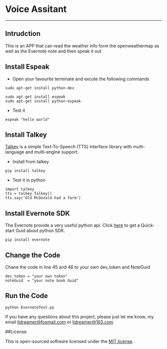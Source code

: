 # Voice Assitant
-----
## Intrudction
This is an APP that can read the weather info form the openweathermap as well as the Evernote note and then speak it out

## Install Espeak
* Open your favourite terminate and excute the following commands
```
sudo apt-get install python-dev
```
```
sudo agt-get install espeak
sudo apt-get install python-espeak
```
* Test it
```
espeak "hello world"
```
## Install Talkey
[Talkey](http://talkey.readthedocs.org/) is a simple Text-To-Speech (TTS) interface library with multi-language and multi-engine support.
* Install from talkey
```
pip install talkey
```
* Test it in python 
```
import talkey
tts = talkey.Talkey()
tts.say('Old McDonald had a farm')
```
## Install Evernote SDK
The Evernote provide a very useful  python api. Click [here](https://dev.evernote.com/doc/start/python.php) to get a Quick-start Guid about python SDK.
```
pip install evernote
```

## Change the Code 
Chane the code in line 45 and 46 to your own dev_token and NoteGuid
```
dev_token = "your own token"
noteGuid  = "your note book Guid"
```
## Run the Code
```
python EvernoteTest.py
```

If you have any questions about this project, please just let me know, my email lidreamer@foxmail.com or lidreamer@163.com

##License

This is open-sourced software licensed under the [MIT license](https://opensource.org/licenses/MIT).
